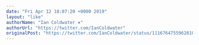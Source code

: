 ```yaml
---
date: "Fri Apr 12 18:07:20 +0000 2019"
layout: "like"
authorName: "Ian Coldwater ⎈"
authorUrl: "https://twitter.com/IanColdwater"
originalPost: "https://twitter.com/IanColdwater/status/1116764755962810369"
---
```

